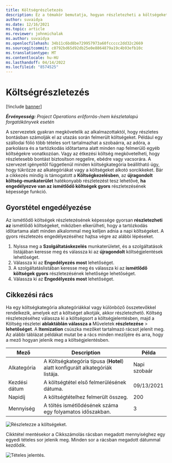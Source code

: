```yaml
---
title: Költségrészletezés
description: Ez a témakör bemutatja, hogyan részletezheti a költségeket az újragondolt Költség-munkaterület használatával.
author: suvaidya
ms.date: 12/16/2021
ms.topic: article
ms.reviewer: johnmichalak
ms.author: suvaidya
ms.openlocfilehash: 34b11c6bd8be729957973a60fccccc2dd32c2669
ms.sourcegitcommit: c0792bd65d92db25e0e8864879a19c4b93efb10c
ms.translationtype: MT
ms.contentlocale: hu-HU
ms.lasthandoff: 04/14/2022
ms.locfileid: "8574525"
---
```

# <a name="expense-itemization"></a>Költségrészletezés

[!include [banner](../includes/banner.md)]

_**Érvényesség:** Project Operations erőforrás-/nem készletalapú forgatókönyvek esetén_

A szervezetek gyakran megkövetelik az alkalmazottaktól, hogy részletes bontásban számolják el az utazás során felmerült költségeket. Például egy szállodai fólió több tételes sort tartalmazhat a szobaárra, az adóra, a parkolásra és a tartózkodás időtartama alatt minden nap felmerülő egyéb költségekre vonatkozóan. Vagy az étkezési költség megkövetelheti, hogy részletesebb bontást biztosítson reggelire, ebédre vagy vacsorára. A szervezet igényeitől függetlenül minden költségkategória beállítható úgy, hogy tükrözze az alkategóriákat vagy a költségeket alkotó sorcikkeket. Bár a cikkezés mindig is támogatott a **Költségkezelésben**, az **újragondolt költség-munkaterület** hatékonyabb részletezést tesz lehetővé, **ha engedélyezve van az ismétlődő költségek gyors** részletezésének képessége funkció.  

## <a name="enable-quick-itemization"></a>Gyorstétel engedélyezése 

Az ismétlődő költségek részletezésének képessége gyorsan **részletezheti az** ismétlődő költségeket, miközben elkerülheti, hogy a tartózkodás időtartama alatt minden alkalommal meg kelljen adnia a napi költségeket. A gyors részletezés engedélyezéséhez hajtsa végre az alábbi lépéseket.

1. Nyissa meg a **Szolgáltatáskezelés** munkaterületet, és a szolgáltatások listájában keresse meg és válassza ki az **újragondolt** költségjelentések lehetőséget. 
2. Válassza ki az **Engedélyezés most** lehetőséget. 
3. A szolgáltatáslistában keresse meg és válassza ki az **ismétlődő költségek gyors** részletezésének lehetősége lehetőséget.
4. Válassza ki az **Engedélyezés most** lehetőséget. 

## <a name="itemization-grid"></a>Cikkezési rács 

Ha egy költségkategória alkategóriákkal vagy különböző összetevőkkel rendelkezik, amelyek ezt a költséget alkotják, akkor részletezhető. Költség részletezéséhez válassza ki a költségsort a költségjelentésben, majd a Költség részletei **ablaktáblán válassza a** Műveletek **részletezése** > **lehetőséget**. A **Itemization** csúszka mezőket tartalmazó rácsot jelenít meg. Az alábbi táblázat példákat mutat be a rács minden mezőjére és arra, hogy a mező hogyan jelenik meg a költségjelentésben. 

|     Mező          |     Description                                                                                  |     Példa              |
|--------------------|--------------------------------------------------------------------------------------------------|--------------------------|
|     Alkategória    |     A Költségkategória típusa (**Hotel**) alatt konfigurált alkategóriák listája.             |     Napi szobaár      |
|     Kezdési dátum     |     A költségtétel első felmerülésének dátuma.                                           |     09/13/2021           |
|     Napidíj     |     A költségtételhez felmerült összeg.                                                    |     200                  |
|     Mennyiség       |     A töltés ismétlődésének száma egy folyamatos időszakban.                       |     3                    |

![Részletezze a költségeket.](media/Itemization%20screen%201.png)

Cikktétel mentésekor a Cikkszámolás rácsban megadott mennyiséghez egy egyedi tételes sor jelenik meg. Minden sor a rácsban megadott dátummal kezdődik.

![Tételes jelentés.](media/Itemization%20screen%202.png)

